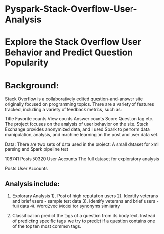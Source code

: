 # Pyspark-Stack-Overflow-User-Analysis

# Explore the Stack Overflow User Behavior and Predict Question Popularity
# Background:

Stack Overflow is a collaboratively edited question-and-answer site originally focused on programming topics. There are a variety of features tracked, including a variety of feedback metrics, such as:

Title
Favorite counts
View counts
Answer counts
Score
Question tag
etc.
The project focuses on the analysis of user behavior on the site. Stack Exchange provides anonymized data, and I used Spark to perform data manipulation, analysis, and machine learning on the post and user data set.

Data:
There are two sets of data used in the project: A small dataset for xml parsing and Spark pipeline test

108741 Posts
50320 User Accounts
The full dataset for exploratory analysis

Posts
User Accounts


## Analysis include:

1. Explorary Analysis
1). Post of high reputation users
2). Identify veterans and brief users - sample test data
3). Identify veterans and brief users - full data
4). Word2vec Model for synonyms similarity

2. Classification
predict the tags of a question from its body text. Instead of predicting specific tags, we try to predict if a question contains one of the top ten most common tags.
